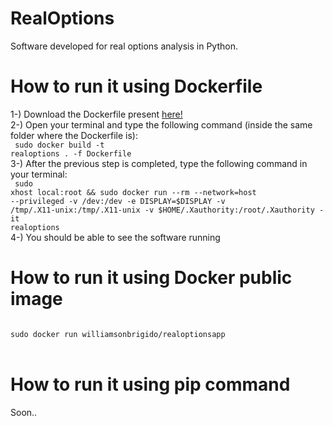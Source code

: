 # RealOptions
Software developed for real options analysis in Python.

# How to run it using Dockerfile <br>
1-) Download the Dockerfile present <a href="https://raw.githubusercontent.com/JohnnyEngineer/RealOptions/main/Dockerfile">here!</a><br>
2-) Open your terminal and type the following command (inside the same folder where the Dockerfile is):<br>
<code>
sudo docker build -t realoptions . -f Dockerfile
</code><br>
3-) After the previous step is completed, type the following command in your terminal:<br>
<code>
sudo xhost local:root && sudo docker run --rm     --network=host --privileged     -v /dev:/dev     -e DISPLAY=$DISPLAY     -v /tmp/.X11-unix:/tmp/.X11-unix     -v $HOME/.Xauthority:/root/.Xauthority     -it realoptions
</code><br>
4-) You should be able to see the software running<br>

# How to run it using Docker public image<br>
<code>
sudo docker run williamsonbrigido/realoptionsapp
</code>
<br>

# How to run it using pip command<br>
Soon..
